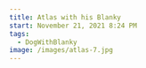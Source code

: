 ```yaml
---
title: Atlas with his Blanky
start: November 21, 2021 8:24 PM
tags:
  - DogWithBlanky
image: /images/atlas-7.jpg
---
```

